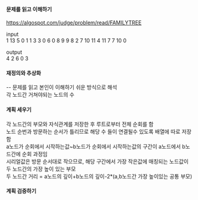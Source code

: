 #### 문제를 읽고 이해하기
https://algospot.com/judge/problem/read/FAMILYTREE

input</br>
1
13 5
0 1 1 3 3 0 6 0 8 9 9 8
2 7
10 11
4 11
7 7
10 0


output</br>
4
2
6
0
3
 
#### 재정의와 추상화<br>
-- 문제를 읽고 본인이 이해하기 쉬운 방식으로 해석<br>
각 노드간 거쳐야되는 노드의 수

#### 계획 세우기<br>
각 노드간의 부모와 자식관계를 저장한 후 루트로부터 전체 순회를 함<br>
노드 순번과 방문하는 순서가 틀리므로 해당 수 들이 연결될수 있도록 배열에 따로 저장함<br>
a노드가 순회에서 시작하는값~b노드가 순회에서 시작하는값의 구간이 a노드에서 b노드간에 순회 과정임<br>
시리얼값은 방문 순서대로 작으므로, 해당 구간에서 가장 작은값에 매칭되는 노드값이 두 노드간의 가장 높이 있는 부모<br>
두 노드간 거리 = a노드의 깊이+b노드의 깊이-2*(a,b노드간 가장 높이있는 공통 부모)<br>

#### 계획 검증하기
